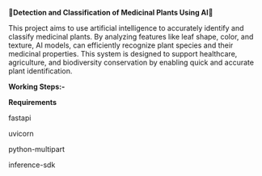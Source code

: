 🌿**Detection and Classification of Medicinal Plants Using AI**🌿

This project aims to use artificial intelligence to accurately identify and classify medicinal plants. 
By analyzing features like leaf shape, color, and texture, AI models, can efficiently recognize plant species and their medicinal properties. 
This system is designed to support healthcare, agriculture, and biodiversity conservation by enabling quick and accurate plant identification.

**Working Steps:-**




**Requirements**

fastapi

uvicorn

python-multipart

inference-sdk
